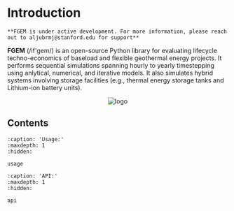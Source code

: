 # Introduction

```{warning}
**FGEM is under active development. For more information, please reach out to aljubrmj@stanford.edu for support**
```

**FGEM** (/if'gem/) is an open-source Python library for evaluating lifecycle techno-economics of baseload and flexible geothermal energy projects. It performs sequential simulations spanning hourly to yearly timestepping using anlytical, numerical, and iterative models. It also simulates hybrid systems involving storage facilities (e.g., thermal energy storage tanks and Lithium-ion battery units).

<div align="center">
  <img src="_static/flowchart" alt="logo" width="auto" height="auto" />
</div>



Contents
--------

```{toctree}
:caption: 'Usage:'
:maxdepth: 1
:hidden:

usage
```

```{toctree}
:caption: 'API:'
:maxdepth: 1
:hidden:

api
```
